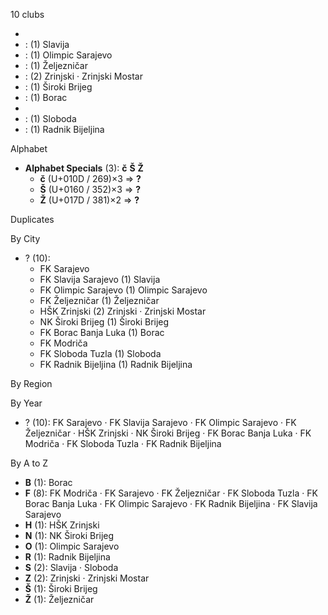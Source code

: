 10 clubs

- 
-  : (1) Slavija
-  : (1) Olimpic Sarajevo
-  : (1) Željezničar
-  : (2) Zrinjski · Zrinjski Mostar
-  : (1) Široki Brijeg
-  : (1) Borac
- 
-  : (1) Sloboda
-  : (1) Radnik Bijeljina




Alphabet

- **Alphabet Specials** (3):  **č**  **Š**  **Ž** 
  - **č** (U+010D / 269)×3 ⇒ **?**
  - **Š** (U+0160 / 352)×3 ⇒ **?**
  - **Ž** (U+017D / 381)×2 ⇒ **?**




Duplicates





By City

- ? (10): 
  - FK Sarajevo 
  - FK Slavija Sarajevo  (1) Slavija
  - FK Olimpic Sarajevo  (1) Olimpic Sarajevo
  - FK Željezničar  (1) Željezničar
  - HŠK Zrinjski  (2) Zrinjski · Zrinjski Mostar
  - NK Široki Brijeg  (1) Široki Brijeg
  - FK Borac Banja Luka  (1) Borac
  - FK Modriča 
  - FK Sloboda Tuzla  (1) Sloboda
  - FK Radnik Bijeljina  (1) Radnik Bijeljina




By Region





By Year

- ? (10):   FK Sarajevo · FK Slavija Sarajevo · FK Olimpic Sarajevo · FK Željezničar · HŠK Zrinjski · NK Široki Brijeg · FK Borac Banja Luka · FK Modriča · FK Sloboda Tuzla · FK Radnik Bijeljina






By A to Z

- **B** (1): Borac
- **F** (8): FK Modriča · FK Sarajevo · FK Željezničar · FK Sloboda Tuzla · FK Borac Banja Luka · FK Olimpic Sarajevo · FK Radnik Bijeljina · FK Slavija Sarajevo
- **H** (1): HŠK Zrinjski
- **N** (1): NK Široki Brijeg
- **O** (1): Olimpic Sarajevo
- **R** (1): Radnik Bijeljina
- **S** (2): Slavija · Sloboda
- **Z** (2): Zrinjski · Zrinjski Mostar
- **Š** (1): Široki Brijeg
- **Ž** (1): Željezničar




